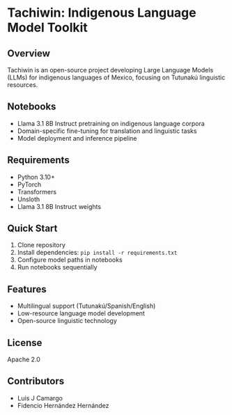 # Tachiwin: Indigenous Language Model Toolkit

## Overview
Tachiwin is an open-source project developing Large Language Models (LLMs) for indigenous languages of Mexico, focusing on Tutunakú linguistic resources.

## Notebooks
- Llama 3.1 8B Instruct pretraining on indigenous language corpora
- Domain-specific fine-tuning for translation and linguistic tasks
- Model deployment and inference pipeline

## Requirements
- Python 3.10+
- PyTorch
- Transformers
- Unsloth
- Llama 3.1 8B Instruct weights

## Quick Start
1. Clone repository
2. Install dependencies: `pip install -r requirements.txt`
3. Configure model paths in notebooks
4. Run notebooks sequentially

## Features
- Multilingual support (Tutunakú/Spanish/English)
- Low-resource language model development
- Open-source linguistic technology

## License
Apache 2.0

## Contributors
- Luis J Camargo
- Fidencio Hernández Hernández
